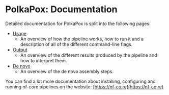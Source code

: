 # PolkaPox: Documentation

Detailed documentation for PolkaPox is split into the following pages:

- [Usage](usage.md)
  - An overview of how the pipeline works, how to run it and a description of all of the different command-line flags.
- [Output](output.md)
  - An overview of the different results produced by the pipeline and how to interpret them.
- [De novo](denovo.md)
  - An overview of the de novo assembly steps.

You can find a lot more documentation about installing, configuring and running nf-core pipelines on the website: [https://nf-co.re](https://nf-co.re)
